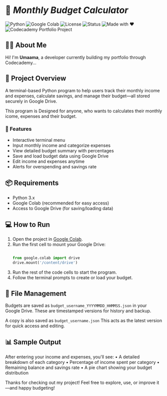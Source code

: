 # 🧮 *Monthly Budget Calculator*

![Python](https://img.shields.io/badge/Python-3.x-blue.svg)
![Google Colab](https://img.shields.io/badge/Platform-Google%20Colab-yellow.svg)
![License](https://img.shields.io/badge/License-MIT-green.svg)
![Status](https://img.shields.io/badge/Status-Active-brightgreen.svg)
![Made with ❤️](https://img.shields.io/badge/Made%20with-%E2%9D%A4-red.svg)
![Codecademy Portfolio Project](https://img.shields.io/badge/Codecademy-Portfolio%20Project-purple)

## 👩‍💻 About Me

Hi! I'm **Umaama**, a developer currently building my portfolio through Codecademy...

##  📌 Project Overview

A terminal-based Python program to help users track their monthly income and expenses, calculate savings, and manage their budget—all stored securely in Google Drive.

This program is Designed for anyone, who wants to calculates their monthly icome, expenses and their budget.

### 🚀 Features

- Interactive terminal menu
- Input monthly income and categorize expenses
- View detailed budget summary with percentages
- Save and load budget data using Google Drive
- Edit income and expenses anytime
- Alerts for overspending and savings rate

## 📦 Requirements

- Python 3.x
- Google Colab (recommended for easy access)
- Access to Google Drive (for saving/loading data)

## 💻 How to Run

1. Open the project in [Google Colab](https://colab.research.google.com).
2. Run the first cell to mount your Google Drive:
   ```python

   from google.colab import drive
   drive.mount('/content/drive')
3.  Run the rest of the code cells to start the program.
4. Follow the terminal prompts to create or load your budget.

## 📁 File Management 

Budgets are saved as `budget_username_YYYYMMDD_HHMMSS.json` in your Google Drive. 
These are timestamped versions for history and backup.

A copy is also saved as `budget_username.json`
This acts as the latest version for quick access and editing.

## 📊 Sample Output
After entering your income and expenses, you'll see:
• 	A detailed breakdown of each category
• 	Percentage of income spent per category
• 	Remaining balance and savings rate
• 	A pie chart showing your budget distribution


Thanks for checking out my project! Feel free to explore, use, or improve it—and happy budgeting! 
